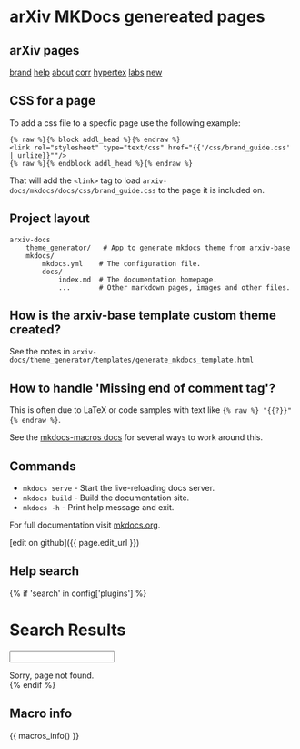 # arXiv MKDocs genereated pages

## arXiv pages

[brand](brand/index.html) [help](help/index.html) [about](about/index.html) [corr](corr/index.html) [hypertex](hypertex/index.html) [labs](labs/index.html) [new](new/index.html)

## CSS for a page
To add a css file to a specfic page use the following example:

    {% raw %}{% block addl_head %}{% endraw %}
    <link rel="stylesheet" type="text/css" href="{{'/css/brand_guide.css' | urlize}}""/>
    {% raw %}{% endblock addl_head %}{% endraw %}

That will add the `<link>` tag to load
`arxiv-docs/mkdocs/docs/css/brand_guide.css` to the page it is
included on.

## Project layout

    arxiv-docs
        theme_generator/   # App to generate mkdocs theme from arxiv-base
        mkdocs/
            mkdocs.yml    # The configuration file.
            docs/
                index.md  # The documentation homepage.
                ...       # Other markdown pages, images and other files.

## How is the arxiv-base template custom theme created?
See the notes in `arxiv-docs/theme_generator/templates/generate_mkdocs_template.html`

## How to handle 'Missing end of comment tag'?
This is often due to LaTeX or code samples with text like `{% raw %} "{{?}}" {% endraw %}`.

See the [mkdocs-macros docs](https://mkdocs-macros-plugin.readthedocs.io/en/latest/advanced/#code-blocks-containing-similar-languages) for several ways to work around this.

## Commands

* `mkdocs serve` - Start the live-reloading docs server.
* `mkdocs build` - Build the documentation site.
* `mkdocs -h` - Print help message and exit.

For full documentation visit [mkdocs.org](https://www.mkdocs.org).

[edit on github]({{ page.edit_url }})

## Help search
{% if 'search' in config['plugins'] %}
<h1 id="search">Search Results</h1>

<form action="search.html">
  <input name="q" id="mkdocs-search-query" type="text" >
</form>

<div id="mkdocs-search-results">
  Sorry, page not found.
</div>
{% endif %}

## Macro info
{{ macros_info() }}
